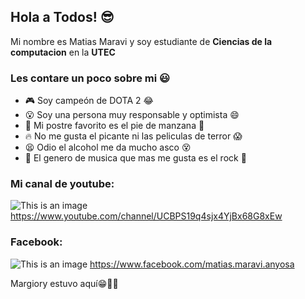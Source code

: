 ## Hola a Todos! :sunglasses:

Mi nombre es Matias Maravi y soy estudiante de **Ciencias de la computacion** en la **UTEC**

### Les contare un poco sobre mi :smiley:

- :video_game: Soy campeón de DOTA 2 :joy:
- :open_mouth: Soy una persona muy responsable y optimista :smile:
- :cake: Mi postre favorito es el pie de manzana :apple:
- :fire: No me gusta el picante ni las peliculas de terror :scream:
- :tired_face: Odio el alcohol me da mucho asco :dizzy_face:
- :musical_note: El genero de musica que mas me gusta es el rock :rocket:

### Mi canal de youtube:
![This is an image](https://img1.freepng.es/20180719/ufx/kisspng-youtube-logo-clip-art-logo-youtube-png-5b509f3852b108.1652839715320102963387.jpg)
https://www.youtube.com/channel/UCBPS19q4sjx4YjBx68G8xEw


### Facebook:
![This is an image](https://img1.freepng.es/20180516/kze/kisspng-facebook-f8-facebook-like-button-facebook-inc-5afce326c2a9c6.8493654415265226627973.jpg)
https://www.facebook.com/matias.maravi.anyosa



Margiory estuvo aquí😁✌🏻
